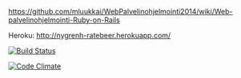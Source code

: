 https://github.com/mluukkai/WebPalvelinohjelmointi2014/wiki/Web-palvelinohjelmointi-Ruby-on-Rails

Heroku: http://nygrenh-ratebeer.herokuapp.com/

[![Build Status](https://travis-ci.org/nygrenh/ratebeer.png)](https://travis-ci.org/nygrenh/ratebeer)

[![Code Climate](https://codeclimate.com/github/nygrenh/ratebeer.png)](https://codeclimate.com/github/nygrenh/ratebeer)